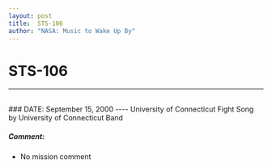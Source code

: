 ```yaml
---
layout: post
title:  STS-106
author: "NASA: Music to Wake Up By"
---
```


# STS-106
----
<br/>
### DATE: September 15, 2000
----
University of Connecticut Fight Song by University of Connecticut Band

##### Comment:
* No mission comment
